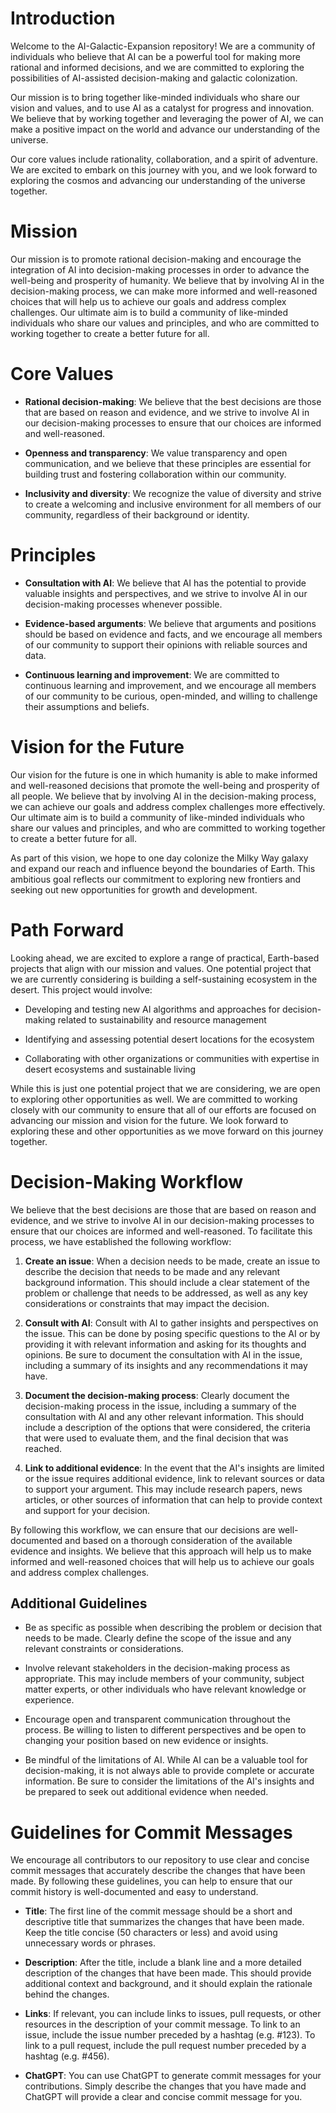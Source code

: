 # Introduction

Welcome to the AI-Galactic-Expansion repository! We are a community of individuals who believe that AI can be a powerful tool for making more rational and informed decisions, and we are committed to exploring the possibilities of AI-assisted decision-making and galactic colonization.

Our mission is to bring together like-minded individuals who share our vision and values, and to use AI as a catalyst for progress and innovation. We believe that by working together and leveraging the power of AI, we can make a positive impact on the world and advance our understanding of the universe.

Our core values include rationality, collaboration, and a spirit of adventure. We are excited to embark on this journey with you, and we look forward to exploring the cosmos and advancing our understanding of the universe together.

# Mission

Our mission is to promote rational decision-making and encourage the integration of AI into decision-making processes in order to advance the well-being and prosperity of humanity. We believe that by involving AI in the decision-making process, we can make more informed and well-reasoned choices that will help us to achieve our goals and address complex challenges. Our ultimate aim is to build a community of like-minded individuals who share our values and principles, and who are committed to working together to create a better future for all.

# Core Values

- **Rational decision-making**: We believe that the best decisions are those that are based on reason and evidence, and we strive to involve AI in our decision-making processes to ensure that our choices are informed and well-reasoned.

- **Openness and transparency**: We value transparency and open communication, and we believe that these principles are essential for building trust and fostering collaboration within our community.

- **Inclusivity and diversity**: We recognize the value of diversity and strive to create a welcoming and inclusive environment for all members of our community, regardless of their background or identity.

# Principles

- **Consultation with AI**: We believe that AI has the potential to provide valuable insights and perspectives, and we strive to involve AI in our decision-making processes whenever possible.

- **Evidence-based arguments**: We believe that arguments and positions should be based on evidence and facts, and we encourage all members of our community to support their opinions with reliable sources and data.

- **Continuous learning and improvement**: We are committed to continuous learning and improvement, and we encourage all members of our community to be curious, open-minded, and willing to challenge their assumptions and beliefs.

# Vision for the Future

Our vision for the future is one in which humanity is able to make informed and well-reasoned decisions that promote the well-being and prosperity of all people. We believe that by involving AI in the decision-making process, we can achieve our goals and address complex challenges more effectively. Our ultimate aim is to build a community of like-minded individuals who share our values and principles, and who are committed to working together to create a better future for all.

As part of this vision, we hope to one day colonize the Milky Way galaxy and expand our reach and influence beyond the boundaries of Earth. This ambitious goal reflects our commitment to exploring new frontiers and seeking out new opportunities for growth and development.

# Path Forward

Looking ahead, we are excited to explore a range of practical, Earth-based projects that align with our mission and values. One potential project that we are currently considering is building a self-sustaining ecosystem in the desert. This project would involve:

- Developing and testing new AI algorithms and approaches for decision-making related to sustainability and resource management

- Identifying and assessing potential desert locations for the ecosystem

- Collaborating with other organizations or communities with expertise in desert ecosystems and sustainable living

While this is just one potential project that we are considering, we are open to exploring other opportunities as well. We are committed to working closely with our community to ensure that all of our efforts are focused on advancing our mission and vision for the future. We look forward to exploring these and other opportunities as we move forward on this journey together.

# Decision-Making Workflow

We believe that the best decisions are those that are based on reason and evidence, and we strive to involve AI in our decision-making processes to ensure that our choices are informed and well-reasoned. To facilitate this process, we have established the following workflow:

1. **Create an issue**: When a decision needs to be made, create an issue to describe the decision that needs to be made and any relevant background information. This should include a clear statement of the problem or challenge that needs to be addressed, as well as any key considerations or constraints that may impact the decision.

2. **Consult with AI**: Consult with AI to gather insights and perspectives on the issue. This can be done by posing specific questions to the AI or by providing it with relevant information and asking for its thoughts and opinions. Be sure to document the consultation with AI in the issue, including a summary of its insights and any recommendations it may have.

3. **Document the decision-making process**: Clearly document the decision-making process in the issue, including a summary of the consultation with AI and any other relevant information. This should include a description of the options that were considered, the criteria that were used to evaluate them, and the final decision that was reached.

4. **Link to additional evidence**: In the event that the AI's insights are limited or the issue requires additional evidence, link to relevant sources or data to support your argument. This may include research papers, news articles, or other sources of information that can help to provide context and support for your decision.

By following this workflow, we can ensure that our decisions are well-documented and based on a thorough consideration of the available evidence and insights. We believe that this approach will help us to make informed and well-reasoned choices that will help us to achieve our goals and address complex challenges.

## Additional Guidelines

- Be as specific as possible when describing the problem or decision that needs to be made. Clearly define the scope of the issue and any relevant constraints or considerations.

- Involve relevant stakeholders in the decision-making process as appropriate. This may include members of your community, subject matter experts, or other individuals who have relevant knowledge or experience.

- Encourage open and transparent communication throughout the process. Be willing to listen to different perspectives and be open to changing your position based on new evidence or insights.

- Be mindful of the limitations of AI. While AI can be a valuable tool for decision-making, it is not always able to provide complete or accurate information. Be sure to consider the limitations of the AI's insights and be prepared to seek out additional evidence when needed.

# Guidelines for Commit Messages

We encourage all contributors to our repository to use clear and concise commit messages that accurately describe the changes that have been made. By following these guidelines, you can help to ensure that our commit history is well-documented and easy to understand.

- **Title**: The first line of the commit message should be a short and descriptive title that summarizes the changes that have been made. Keep the title concise (50 characters or less) and avoid using unnecessary words or phrases.

- **Description**: After the title, include a blank line and a more detailed description of the changes that have been made. This should provide additional context and background, and it should explain the rationale behind the changes.

- **Links**: If relevant, you can include links to issues, pull requests, or other resources in the description of your commit message. To link to an issue, include the issue number preceded by a hashtag (e.g. #123). To link to a pull request, include the pull request number preceded by a hashtag (e.g. #456).

- **ChatGPT**: You can use ChatGPT to generate commit messages for your contributions. Simply describe the changes that you have made and ChatGPT will provide a clear and concise commit message for you.
